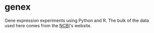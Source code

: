 # genex
Gene expression experiments using Python and R. The bulk of the data used here comes from the [NCBI](https://www.ncbi.nlm.nih.gov/)'s website.
